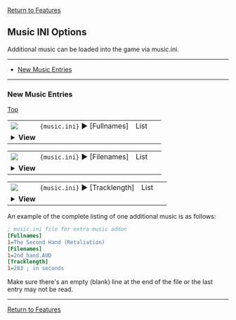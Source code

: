 [Return to Features](./features.md)

## Music INI Options

Additional music can be loaded into the game via music.ini.

-------

 - [New Music Entries](#new-music-entries)


-------
### New Music Entries 
[Top](#music-ini-options)

<table><tr><td width="50"><a href="#"><img src="https://placehold.it/30x15/6cb189/135?text=new"></a></td><td>
<code>{music.ini}</code> ► [Fullnames]
</td><td width="50">List</td></tr><tr><td colspan="3"><details><summary><b>View</b></summary>

```Inherited from iran's s-series```

The list of names for the music, in display order.
</details></td></tr></table>


<table><tr><td width="50"><a href="#"><img src="https://placehold.it/30x15/6cb189/135?text=new"></a></td><td>
<code>{music.ini}</code> ► [Filenames]
</td><td width="50">List</td></tr><tr><td colspan="3"><details><summary><b>View</b></summary>

```Inherited from iran's s-series```

The list of file names that each music entry references, in order.
</details></td></tr></table>


<table><tr><td width="50"><a href="#"><img src="https://placehold.it/30x15/6cb189/135?text=new"></a></td><td>
<code>{music.ini}</code> ► [Tracklength]
</td><td width="50">List</td></tr><tr><td colspan="3"><details><summary><b>View</b></summary>

```Inherited from iran's s-series```

The list of durations, in seconds, for each music entry, in display order.
</details></td></tr></table>


An example of the complete listing of one additional music is as follows:

```ini
; music.ini file for extra music addon
[Fullnames]
1=The Second Hand (Retaliation)
[Filenames]
1=2nd_hand.AUD
[Tracklength]
1=283 ; in seconds
```

Make sure there's an empty (blank) line at the end of the file or the last entry may not be read.


-------
[Return to Features](./features.md)
